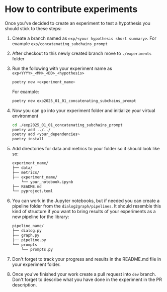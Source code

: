 # How to contribute experiments

Once you've decided to create an experiment to test a hypothesis you should stick to these steps:

1. Create a branch named as `exp/<your hypothesis short summary>`. For example `exp/concatenating_subchains_prompt`
2. After checkout to this newly created branch move to `./experiments` folder
3. Run the following with your experiment name as `exp<YYYY>_<MM>_<DD>_<hypothesis>`

    ```bash
    poetry new <experiment_name>
    ```

    For example:

    ```bash
    poetry new exp2025_01_01_concatenating_subchains_prompt
    ```

4. Now you can go into your experiment folder and initialize your virtual environment

    ```bash
    cd ./exp2025_01_01_concatenating_subchains_prompt
    poetry add ../../
    poetry add <your_dependencies>
    poetry install
    ```

5. Add directories for data and metrics to your folder so it should look like so:

    ```bash
    experiment_name/
    ├── data/
    ├── metrics/
    ├── experiment_name/
        └── your_notebook.ipynb
    ├── README.md
    └── pyproject.toml
    ```

6. You can work in the Jupyter notebooks, but if needed you can create a pipeline folder from the `dialog2graph/pipelines`. It should resemble this kind of structure if you want to bring results of your experiments as a new pipeline for the library:

    ```bash
    pipeline_name/
    ├── dialog.py
    ├── graph.py
    ├── pipeline.py
    └── prompts
        └── prompts.py
    ```

7. Don't forget to track your progress and results in the README.md file in your experiment folder.
8. Once you've finished your work create a pull request into `dev` branch. Don't forget to describe what you have done in the experiment in the PR description.
